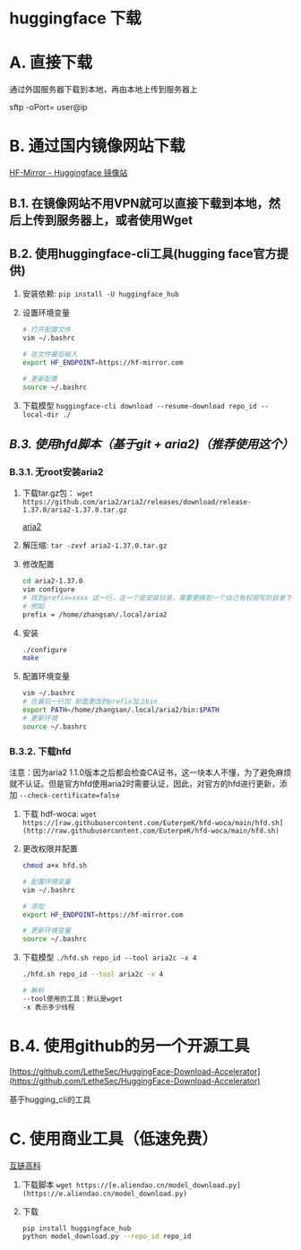 # huggingface 下载

# A. 直接下载

通过外国服务器下载到本地，再由本地上传到服务器上

sftp -oPort=   user@ip 

# B. 通过国内镜像网站下载

[HF-Mirror - Huggingface 镜像站](https://hf-mirror.com/)

## B.1. 在镜像网站不用VPN就可以直接下载到本地，然后上传到服务器上，或者使用Wget

## B.2. 使用huggingface-cli工具(hugging face官方提供)

1. 安装依赖: `pip install -U huggingface_hub`
2. 设置环境变量
    
    ```bash
    # 打开配置文件
    vim ~/.bashrc
    
    # 在文件最后输入
    export HF_ENDPOINT=https://hf-mirror.com
    
    # 更新配置
    source ~/.bashrc
    ```
    
3. 下载模型 `huggingface-cli download --resume-download repo_id --local-dir ./`

## ***B.3. 使用hfd脚本（基于git + aria2)（推荐使用这个）***

### B.3.1. 无root安装aria2

1. 下载tar.gz包： `wget https://github.com/aria2/aria2/releases/download/release-1.37.0/aria2-1.37.0.tar.gz`
    
    [aria2](https://aria2.github.io/)
    
2. 解压缩: `tar -zxvf aria2-1.37.0.tar.gz` 
3. 修改配置
    
    ```bash
    cd aria2-1.37.0
    vim configure
    # 找到prefix=xxxx 这一行，这一个是安装目录，需要更换到一个自己有权限写的目录下
    # 例如
    prefix = /home/zhangsan/.local/aria2
    ```
    
4. 安装 
    
    ```bash
    ./configure
    make
    ```
    
5. 配置环境变量
    
    ```bash
    vim ~/.bashrc
    # 在最后一行加 前面更改的prefix加上bin
    export PATH=/home/zhangsan/.local/aria2/bin:$PATH  
    # 更新环境
    source ~/.bashrc
    ```
    

### B.3.2. 下载hfd

[](https://github.com/EuterpeK/hfd-woca/blob/main/hfd.sh)

注意：因为aria2 1.1.0版本之后都会检查CA证书，这一块本人不懂，为了避免麻烦就不认证。但是官方hfd使用aria2时需要认证，因此，对官方的hfd进行更新，添加 `--check-certificate=false` 

1. 下载 hdf-woca: `wget https://[raw.githubusercontent.com/EuterpeK/hfd-woca/main/hfd.sh](http://raw.githubusercontent.com/EuterpeK/hfd-woca/main/hfd.sh)`
2. 更改权限并配置
    
    ```bash
    chmod a+x hfd.sh
    
    # 配置环境变量
    vim ~/.bashrc
    
    # 添加
    export HF_ENDPOINT=https://hf-mirror.com
    
    # 更新环境变量
    source ~/.bashrc
    ```
    
3. 下载模型 `./hfd.sh repo_id --tool aria2c -x 4`
    
    ```bash
    ./hfd.sh repo_id --tool aria2c -x 4
    
    # 解析
    --tool使用的工具：默认是wget
    -x 表示多少线程
    ```
    

# B.4. 使用github的另一个开源工具

[https://github.com/LetheSec/HuggingFace-Download-Accelerator](https://github.com/LetheSec/HuggingFace-Download-Accelerator)

基于hugging_cli的工具

# C. 使用商业工具（低速免费）

[互链高科](https://e.aliendao.cn/#/)

1. 下载脚本 `wget https://[e.aliendao.cn/model_download.py](https://e.aliendao.cn/model_download.py)`
2. 下载
    
    ```bash
    pip install huggingface_hub
    python model_download.py --repo_id repo_id
    ```
